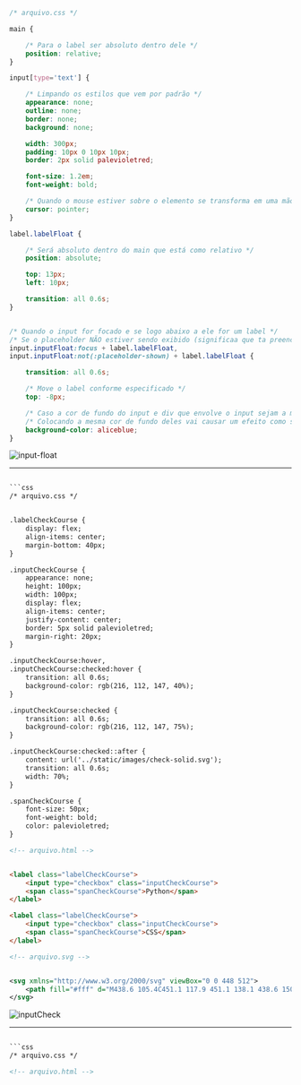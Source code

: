 ```css
/* arquivo.css */

main {

    /* Para o label ser absoluto dentro dele */
    position: relative;
}

input[type='text'] {

    /* Limpando os estilos que vem por padrão */
    appearance: none;
    outline: none;
    border: none;
    background: none;

    width: 300px;
    padding: 10px 0 10px 10px;
    border: 2px solid palevioletred;

    font-size: 1.2em;
    font-weight: bold;

    /* Quando o mouse estiver sobre o elemento se transforma em uma mão */
    cursor: pointer;
}

label.labelFloat {

    /* Será absoluto dentro do main que está como relativo */
    position: absolute;

    top: 13px;
    left: 10px;

    transition: all 0.6s;
}


/* Quando o input for focado e se logo abaixo a ele for um label */
/* Se o placeholder NÃO estiver sendo exibido (significaa que ta preenchido) e se logo abaixo a ele for um label */
input.inputFloat:focus + label.labelFloat,
input.inputFloat:not(:placeholder-shown) + label.labelFloat {

    transition: all 0.6s;

    /* Move o label conforme especificado */
    top: -8px;

    /* Caso a cor de fundo do input e div que envolve o input sejam a mesma */
    /* Colocando a mesma cor de fundo deles vai causar um efeito como se a borda estivesse aberta na área do label   */
    background-color: aliceblue;
}
```

![input-float](https://user-images.githubusercontent.com/69995549/159974322-01bed151-c80f-4c9e-bcaf-54bd0d7d7401.gif)

***

```svg

```css
/* arquivo.css */


.labelCheckCourse {
    display: flex;
    align-items: center;
    margin-bottom: 40px;
}

.inputCheckCourse {
    appearance: none;
    height: 100px;
    width: 100px;
    display: flex;
    align-items: center;
    justify-content: center;
    border: 5px solid palevioletred;
    margin-right: 20px;
}

.inputCheckCourse:hover,
.inputCheckCourse:checked:hover {
    transition: all 0.6s;
    background-color: rgb(216, 112, 147, 40%);
}

.inputCheckCourse:checked {
    transition: all 0.6s;
    background-color: rgb(216, 112, 147, 75%);
}

.inputCheckCourse:checked::after {
    content: url('../static/images/check-solid.svg');
    transition: all 0.6s;
    width: 70%;
}

.spanCheckCourse {
    font-size: 50px;
    font-weight: bold;
    color: palevioletred;
}
```

```html
<!-- arquivo.html -->


<label class="labelCheckCourse">
    <input type="checkbox" class="inputCheckCourse">
    <span class="spanCheckCourse">Python</span>
</label>

<label class="labelCheckCourse">
    <input type="checkbox" class="inputCheckCourse">
    <span class="spanCheckCourse">CSS</span>
</label>
```

```svg
<!-- arquivo.svg -->


<svg xmlns="http://www.w3.org/2000/svg" viewBox="0 0 448 512">
    <path fill="#fff" d="M438.6 105.4C451.1 117.9 451.1 138.1 438.6 150.6L182.6 406.6C170.1 419.1 149.9 419.1 137.4 406.6L9.372 278.6C-3.124 266.1-3.124 245.9 9.372 233.4C21.87 220.9 42.13 220.9 54.63 233.4L159.1 338.7L393.4 105.4C405.9 92.88 426.1 92.88 438.6 105.4H438.6z"/>
</svg>
```

![inputCheck](https://user-images.githubusercontent.com/69995549/159992406-e6650f18-a2d4-40fe-8071-c6a0380a7c4a.gif)

***



```svg

```css
/* arquivo.css */


```

```html
<!-- arquivo.html -->


```

```svg

```
